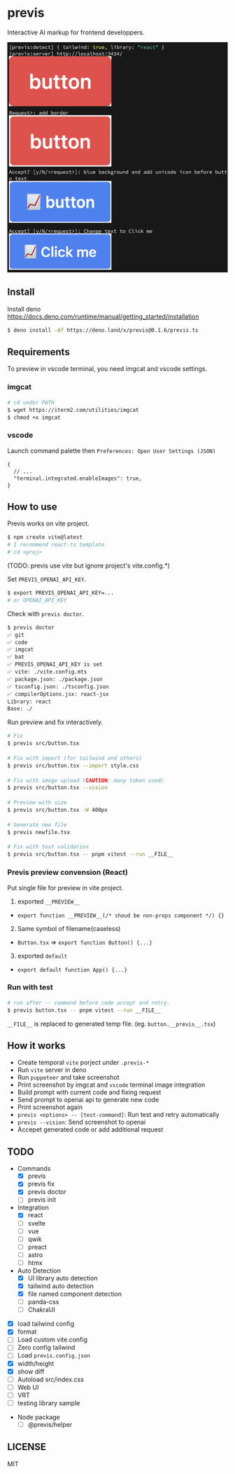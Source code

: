 # previs

Interactive AI markup for frontend developpers.

![demo](ss.png)

## Install

Install deno https://docs.deno.com/runtime/manual/getting_started/installation

```bash
$ deno install -Af https://deno.land/x/previs@0.1.6/previs.ts
```

## Requirements

To preview in vscode terminal, you need imgcat and vscode settings.

### imgcat

```bash
# cd under PATH
$ wget https://iterm2.com/utilities/imgcat
$ chmod +x imgcat
```

### vscode

Launch command palette then `Preferences: Open User Settings (JSON)`

```jsonc
{
  // ...
  "terminal.integrated.enableImages": true,
}
```


## How to use

Previs works on vite project.

```bash
$ npm create vite@latest
# I recommend react-ts template
# cd <proj>
```

(TODO: previs use vite but ignore project's vite.config.*)

Set `PREVIS_OPENAI_API_KEY`.

```bash
$ export PREVIS_OPENAI_API_KEY=...
# or OPENAI_API_KEY
```


Check with `previs doctor`.

```bash
$ previs doctor
✅ git
✅ code
✅ imgcat
✅ bat
✅ PREVIS_OPENAI_API_KEY is set
✅ vite: ./vite.config.mts
✅ package.json: ./package.json
✅ tsconfig.json: ./tsconfig.json
✅ compilerOptions.jsx: react-jsx
Library: react
Base: ./
```

Run preview and fix interactively.

```bash
# Fix
$ previs src/button.tsx

# Fix with import (for tailwind and others)
$ previs src/button.tsx --import style.css

# Fix with image upload (CAUTION: many token used)
$ previs src/button.tsx --vision

# Preview with size
$ previs src/button.tsx -W 400px

# Generate new file
$ previs newfile.tsx

# Fix with test validation
$ previs src/button.tsx -- pnpm vitest --run __FILE__
```

### Previs preview convension (React)

Put single file for preview in vite project.

1. exported `__PREVIEW__`
  - `export function __PREVIEW__(/* shoud be non-props component */) {}`
2. Same symbol of filename(caseless)
  - `Button.tsx` => `export function Button() {...}`
3. exported `default`
  - `export default function App() {...}`

### Run with test

```bash
# run after -- command before code accept and retry.
$ previs button.tsx -- pnpm vitest --run __FILE__
```

`__FILE__` is replaced to generated temp file. (eg. `button.__previs__.tsx`)

## How it works

- Create temporal `vite` porject under `.previs-*`
- Run `vite` server in deno
- Run `puppeteer` and take screenshot
- Print screenshot by imgcat and `vscode` terminal image integration
- Build prompt with current code and fixing request
- Send prompt to openai api to generate new code
- Print screenshot again
- `previs <options> -- [test-command]`: Run test and retry automatically
- `previs --vision`: Send screenshot to openai
- Accepet generated code or add additional request

## TODO

- Commands
  - [x] previs
  - [x] previs fix
  - [x] previs doctor
  - [ ] previs init
- Integration
  - [x] react
  - [ ] svelte
  - [ ] vue
  - [ ] qwik
  - [ ] preact
  - [ ] astro
  - [ ] htmx
- Auto Detection
  - [x] UI library auto detection
  - [x] tailwind auto detection
  - [x] file named component detection
  - [ ] panda-css
  - [ ] ChakraUI
- [x] load tailwind config
- [x] format
- [ ] Load custom vite.config
- [ ] Zero config tailwind
- [ ] Load `previs.config.json`
- [x] width/height
- [x] show diff
- [ ] Autoload src/index.css
- [ ] Web UI
- [ ] VRT
- [ ] testing library sample
- Node package
  - [ ] @previs/helper

## LICENSE

MIT
